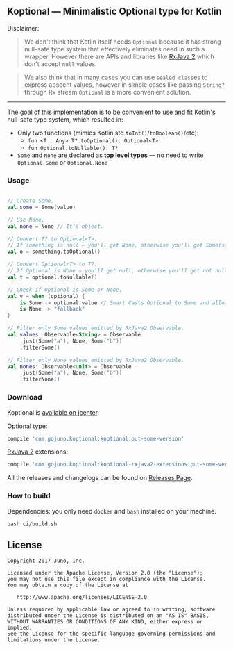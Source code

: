 ## Koptional — Minimalistic Optional type for Kotlin

Disclaimer:

>We don't think that Kotlin itself needs `Optional` because it has strong null-safe type system that effectively eliminates need in such a wrapper. However there are APIs and libraries like [RxJava 2][rxjava2] which don't accept `null` values. 

>We also think that in many cases you can use `sealed class`es to express abscent values, however in simple cases like passing `String?` through Rx stream `Optional` is a more convenient solution.

---

The goal of this implementation is to be convenient to use and fit Kotlin's null-safe type system, which resulted in:

* Only two functions (mimics Kotlin std `toInt()`/`toBoolean()`/etc):
  - `fun <T : Any> T?.toOptional(): Optional<T>`
  - `fun Optional.toNullable(): T?`
* `Some` and `None` are declared as **top level types** — no need to write `Optional.Some` or `Optional.None`

### Usage

```kotlin

// Create Some.
val some = Some(value)

// Use None.
val none = None // It's object.

// Convert T? to Optional<T>.
// If something is null — you'll get None, otherwise you'll get Some(something).
val o = something.toOptional()

// Convert Optional<T> to T?.
// If Optional is None — you'll get null, otherwise you'll get not null T value.
val t = optional.toNullable()

// Check if Optional is Some or None.
val v = when (optional) {
    is Some -> optional.value // Smart Casts Optional to Some and allows you access its value.
    is None -> "fallback"
}

// Filter only Some values emitted by RxJava2 Observable.
val values: Observable<String> = Observable
    .just(Some("a"), None, Some("b"))
    .filterSome()

// Filter only None values emitted by RxJava2 Observable.
val nones: Observable<Unit> = Observable
    .just(Some("a"), None, Some("b"))
    .filterNone()
```

### Download

Koptional is [available on jcenter](https://jcenter.bintray.com/com/gojuno/koptional).

Optional type:

```groovy
compile 'com.gojuno.koptional:koptional:put-some-version'
```

[RxJava 2][rxjava2] extensions:

```groovy
compile 'com.gojuno.koptional:koptional-rxjava2-extensions:put-some-version'
```

All the releases and changelogs can be found on [Releases Page](https://github.com/gojuno/koptional/releases).

### How to build

Dependencies: you only need `docker` and `bash` installed on your machine.

```console
bash ci/build.sh
```

## License

```
Copyright 2017 Juno, Inc.

Licensed under the Apache License, Version 2.0 (the "License");
you may not use this file except in compliance with the License.
You may obtain a copy of the License at

   http://www.apache.org/licenses/LICENSE-2.0

Unless required by applicable law or agreed to in writing, software
distributed under the License is distributed on an "AS IS" BASIS,
WITHOUT WARRANTIES OR CONDITIONS OF ANY KIND, either express or implied.
See the License for the specific language governing permissions and
limitations under the License.
```

[rxjava2]: https://github.com/ReactiveX/RxJava/
